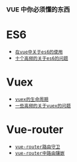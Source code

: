 ### VUE 中你必须懂的东西
# ES6
-  [`在vue中关于es6的使用`](/docs/VUE/ES6/vue-es6.md)
-  [`十个高频的关于es6的问题`](/docs/VUE/ES6/es6-interview/)
# Vuex
-  [`vuex的生命周期`](/docs/VUE/vuex/vuex/)
-  [`一些高频的关于vuex的问题`](/docs/VUE/vuex/vuex-interview/)
# Vue-router
-  [`vue-router路由守卫`](/docs/VUE/vue-router/vue-router/)
-  [`vue-router中路由镶嵌`](/docs/VUE/vue-router/vue-children/)
<!-- # Vue组件之间通讯
-  [`Vue组件之间的八种通讯`](/VUE/vue-emit/) -->
